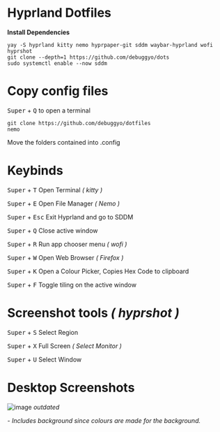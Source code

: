 # Hyprland Dotfiles

**Install Dependencies**

```
yay -S hyprland kitty nemo hyprpaper-git sddm waybar-hyprland wofi hyprshot
git clone --depth=1 https://github.com/debuggyo/dots
sudo systemctl enable --now sddm
```

# Copy config files

<kbd>Super</kbd> + <kbd>Q</kbd> to open a terminal
```
git clone https://github.com/debuggyo/dotfiles
nemo
```
Move the folders contained into .config

# Keybinds

<kbd>Super</kbd> + <kbd>T</kbd>				Open Terminal *( kitty )*                             
                      
<kbd>Super</kbd> + <kbd>E</kbd>       Open File Manager *( Nemo )*                          
                      
<kbd>Super</kbd> + <kbd>Esc</kbd>     Exit Hyprland and go to SDDM                          
                    
<kbd>Super</kbd> + <kbd>Q</kbd>       Close active window                                    
                    
<kbd>Super</kbd> + <kbd>R</kbd>       Run app chooser menu *( wofi )*                       
                    
<kbd>Super</kbd> + <kbd>W</kbd>       Open Web Browser *( Firefox )*                        

<kbd>Super</kbd> + <kbd>K</kbd>       Open a Colour Picker, Copies Hex Code to clipboard    

<kbd>Super</kbd> + <kbd>F</kbd>       Toggle tiling on the active window

# Screenshot tools *( hyprshot )*

<kbd>Super</kbd> + <kbd>S</kbd>       Select Region

<kbd>Super</kbd> + <kbd>X</kbd>       Full Screen *( Select Monitor )*

<kbd>Super</kbd> + <kbd>U</kbd>       Select Window

# Desktop Screenshots
![image](https://user-images.githubusercontent.com/96699361/218343617-91b59916-a4f9-4635-b9ab-360a80ac4234.png)
*outdated*

*- Includes background since colours are made for the background.*
